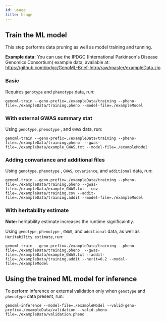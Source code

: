 ```yaml
---
id: usage
title: Usage
---
```


## Train the ML model
This step performs data pruning as well as model training and tunning.

**Example data:** You can use the IPDGC (International Parkinson's Disease Genomics Consortium) example data, available at: https://github.com/ipdgc/GenoML-Brief-Intro/raw/master/exampleData.zip

### Basic 
Requires `genotype` and `phenotype` data, run:
~~~~
genoml-train --geno-prefix=./exampleData/training --pheno-file=./exampleData/training.pheno --model-file=./exampleModel
~~~~

### With external GWAS summary stat
Using `genotype`, `phenotype` , and `GWAS` data, run:
~~~~
genoml-train --geno-prefix=./exampleData/training --pheno-file=./exampleData/training.pheno  --gwas-file=./exampleData/example_GWAS.txt --model-file=./exampleModel
~~~~

### Adding convariance and additional files
Using `genotype`, `phenotype` , `GWAS`, `covariance`, and `additional` data, run:
~~~~
genoml-train --geno-prefix=./exampleData/training --pheno-file=./exampleData/training.pheno --gwas-file=./exampleData/example_GWAS.txt --cov-file=./exampleData/training.cov --addit-file=./exampleData/training.addit --model-file=./exampleModel 
~~~~

### With heritability estimate
**Note:** heritability estimate increases the runtime significaintly.

Using `genotype`, `phenotype` , `GWAS`, and `additional` data, as well as `Heritability estimate`, run:
~~~~
genoml-train --geno-prefix=./exampleData/training --pheno-file=./exampleData/training.pheno  --gwas-file=./exampleData/example_GWAS.txt --addit-file=./exampleData/training.addit --herit=0.2 --model-file=./exampleModel 
~~~~

## Using the trained ML model for inference
To perform inference or external validation only when `genotype` and `phenotype` data present, run:
~~~~
genoml-inference --model-file=./exampleModel --valid-geno-prefix=./exampleData/validation --valid-pheno-file=./exampleData/validation.pheno
~~~~
